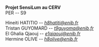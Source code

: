 **Projet SensiLum au CERV**
<br>
PER -- S9


Hineiti HATITIO -- *h8hatiti@enib.fr*
<br>
Tristan GUYOMARD -- *t9guyoma@enib.fr*
<br>
El Ghalia Qjaouj -- *e1qjaouj@enib.fr*
<br>
Hermine OLIVE -- *h8olive@enib.fr*
